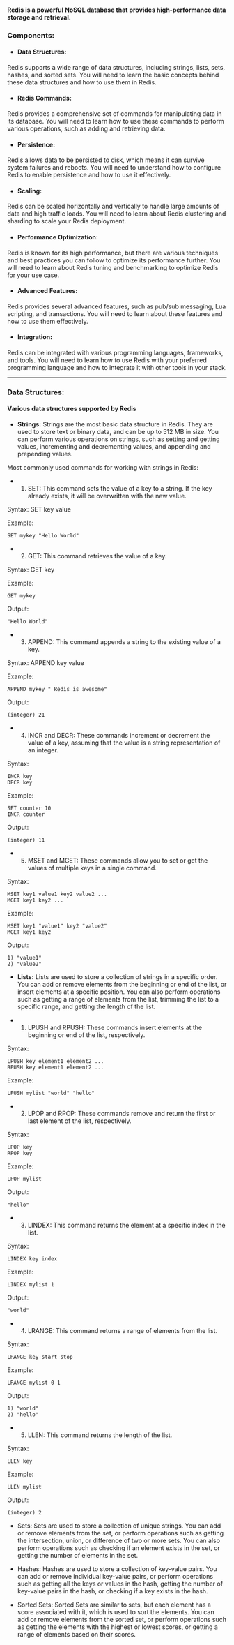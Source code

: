 #### Redis is a powerful NoSQL database that provides high-performance data storage and retrieval. 

### Components:

* #### Data Structures:
Redis supports a wide range of data structures, including strings, lists, sets, hashes, and sorted sets. You will need to learn the basic concepts behind these data structures and how to use them in Redis.

* #### Redis Commands: 
Redis provides a comprehensive set of commands for manipulating data in its database. You will need to learn how to use these commands to perform various operations, such as adding and retrieving data.

* #### Persistence: 
Redis allows data to be persisted to disk, which means it can survive system failures and reboots. You will need to understand how to configure Redis to enable persistence and how to use it effectively.

* #### Scaling: 
Redis can be scaled horizontally and vertically to handle large amounts of data and high traffic loads. You will need to learn about Redis clustering and sharding to scale your Redis deployment.

* #### Performance Optimization: 
Redis is known for its high performance, but there are various techniques and best practices you can follow to optimize its performance further. You will need to learn about Redis tuning and benchmarking to optimize Redis for your use case.

* #### Advanced Features: 
Redis provides several advanced features, such as pub/sub messaging, Lua scripting, and transactions. You will need to learn about these features and how to use them effectively.

* #### Integration: 
Redis can be integrated with various programming languages, frameworks, and tools. You will need to learn how to use Redis with your preferred programming language and how to integrate it with other tools in your stack.


---
### Data Structures:
#### Various data structures supported by Redis

* **Strings:** Strings are the most basic data structure in Redis. They are used to store text or binary data, and can be up to 512 MB in size. You can perform various operations on strings, such as setting and getting values, incrementing and decrementing values, and appending and prepending values.

Most commonly used commands for working with strings in Redis:

* 1. SET: This command sets the value of a key to a string. If the key already exists, it will be overwritten with the new value.

Syntax: SET key value

Example:

```redis
SET mykey "Hello World"
```

* 2. GET: This command retrieves the value of a key.

Syntax: GET key

Example:
```redis
GET mykey
```
Output:
```redis
"Hello World"
```

* 3. APPEND: This command appends a string to the existing value of a key.

Syntax: APPEND key value

Example:
```redis
APPEND mykey " Redis is awesome"
```

Output:
```redis
(integer) 21
```

* 4. INCR and DECR: These commands increment or decrement the value of a key, assuming that the value is a string representation of an integer.

Syntax:
```redis
INCR key
DECR key
```

Example:
```redis
SET counter 10
INCR counter
```

Output:
```redis
(integer) 11
```

* 5. MSET and MGET: These commands allow you to set or get the values of multiple keys in a single command.

Syntax:
```redis
MSET key1 value1 key2 value2 ...
MGET key1 key2 ...
```

Example:

```redis
MSET key1 "value1" key2 "value2"
MGET key1 key2
```

Output:
```redis
1) "value1"
2) "value2"
```


* **Lists:** Lists are used to store a collection of strings in a specific order. You can add or remove elements from the beginning or end of the list, or insert elements at a specific position. You can also perform operations such as getting a range of elements from the list, trimming the list to a specific range, and getting the length of the list.

* 1. LPUSH and RPUSH: These commands insert elements at the beginning or end of the list, respectively.

Syntax:
```redis
LPUSH key element1 element2 ...
RPUSH key element1 element2 ...
```

Example:
```redis
LPUSH mylist "world" "hello"
```

* 2. LPOP and RPOP: These commands remove and return the first or last element of the list, respectively.

Syntax:
```redis
LPOP key
RPOP key
```

Example:

```redis
LPOP mylist
```

Output:
```redis
"hello"
```

* 3. LINDEX: This command returns the element at a specific index in the list.

Syntax:
```redis
LINDEX key index
```

Example:
```redis
LINDEX mylist 1
```

Output:
```redis
"world"
```

* 4. LRANGE: This command returns a range of elements from the list.

Syntax:
```redis
LRANGE key start stop
```

Example:
```redis
LRANGE mylist 0 1
```

Output:
```redis
1) "world"
2) "hello"
```

* 5. LLEN: This command returns the length of the list.

Syntax:
```redis
LLEN key
```

Example:
```redis
LLEN mylist
```

Output:
```redis
(integer) 2
```

* Sets: Sets are used to store a collection of unique strings. You can add or remove elements from the set, or perform operations such as getting the intersection, union, or difference of two or more sets. You can also perform operations such as checking if an element exists in the set, or getting the number of elements in the set.

* Hashes: Hashes are used to store a collection of key-value pairs. You can add or remove individual key-value pairs, or perform operations such as getting all the keys or values in the hash, getting the number of key-value pairs in the hash, or checking if a key exists in the hash.

* Sorted Sets: Sorted Sets are similar to sets, but each element has a score associated with it, which is used to sort the elements. You can add or remove elements from the sorted set, or perform operations such as getting the elements with the highest or lowest scores, or getting a range of elements based on their scores.